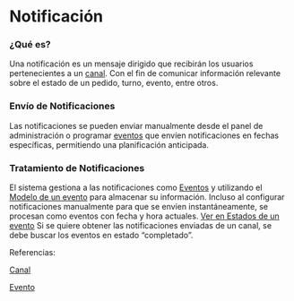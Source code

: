# Notificación

### **¿Qué es?**

Una notificación es un mensaje dirigido que recibirán los usuarios pertenecientes a un [canal](Canal.md). Con el fin de comunicar información relevante sobre el estado de un pedido, turno, evento, entre otros.

### Envío de Notificaciones

Las notificaciones se pueden enviar manualmente desde el panel de administración o programar [eventos](Evento.md) que envíen notificaciones en fechas específicas, permitiendo una planificación anticipada.

### Tratamiento de Notificaciones

El sistema gestiona a las notificaciones como [Eventos](Evento.md) y utilizando el [Modelo de un evento](Evento.md) para almacenar su información.
Incluso al configurar notificaciones manualmente para que se envíen instantáneamente, se procesan como eventos con fecha y hora actuales. [Ver en Estados de un evento](Evento.md)
Si se quiere obtener las notificaciones enviadas de un canal, se debe buscar los eventos en estado “completado”.

Referencias:

[Canal](Canal.md) 

[Evento](Evento.md)